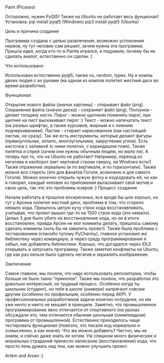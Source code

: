 Paint (Picasso)

Осторожно, нужен PyQt5! Также на Ubuntu не работает весь фунционал!
Установка: pip install pyqt5 (Windows)
           pip3 install pyqt5 (Ubuntu)

Цель и причина создания

Программа создана с целью развлечения, возможно успокоения нервов, ну тут человек сам решает, зачем нужна эта программа.
Пришла идея, когда кто-то в Painte игрался, и подумали, почему бы не сделать аналог, естественно он сделан :)

Что использовано

Использован естественно pyqt5, также os, random, types. Ну и компы двоих людей с их руками (на одном из компов полетел жесткий диск во время разработки).

Функционал

Открытие нового файла (значок картины) - открывает файл (png).
Сохранение файла (значок диска) - сохраняет файл (png).
Ползунок - делает толщину кисти.
Пирог - можно щелчком поменять пирог, при щелчке на лист выскакивает пирог :)
Текст - можно напечатать текст (на разных шрифтах, а также курсивов, жирным и с нижним подчеркиванием).
Ластик - стирает нарисованное (как настоящий ластик, не сразу).
Так же есть инструменты, которые делают фигуры (прямоугольник, эллипс, многоугольники, закругление углов).
Есть кисточка с заливкой (с ними понятно, с карандашом тоже).
Также пипетка и спрей (зачем они нужны обычным людям, но мало ли).
А теперь про то, что на Ubuntu не работает!
Например, переход из негатива и наоборот (нет чертовой строки сверху, на Windows есть!)
Также отражение зеркально (и по вертикали, и по горизонтали).
Также можно все стереть (это для фанатов Гоголя, возможно и для самого Гоголя).
Можно конечно открыть чужую фотку и изуродовать её, но как я говорил, каждый человек из приложения вытаскивает свой мотив и свою цель, так что это проблемы юзеров :)
Процесс создания

Начали работать в прошлое воскресенье, все вроде бы шло хорошо, но тут у Арсена полетел жесткий диск, проблема в том, что сгорело немало кода. Пришлось целую кучу строк кода восстанавливать, учитывая, что проект вышел где-то на 1500 строк кода (это немало). Целых 3 дня было убито на восстановление кода, но он в итоге восстановлен, правда Арсен не мог коммиты делать, пришлось самому сделать коммиты (хоть бы не завалить проект). Также была проблема с тестированием (спасибо тупому PyCharmу), главное установил же библиотеку через командную, а через среду программирования я забыл, как добавлять библиотеки. Хорошо, что догадался через IDLE открывать и запускать программу. Также заметил конфликты на Ubuntu, где как раз нельзя было сделать негатив и зеркалить изображение.

Заключение

Самое главное, мы поняли, что надо использовать репозитории, чтобы больше не было таких “приколов”. Также мы поняли, что разработка это довольно интересный, но трудный процесс. Особенно когда ты школьник (студент), но тебя в школе (универе) напрягают совсем другим (особенно по профильным, особенно перед АКР). У профессиональных разработчиков задачи конечно потруднее, но им уже ничто и никто не мешает в принципе. Заметно, что промышленное программирование явно отличается от спортивного (на уроках обсуждали это, чем отличается обычная школьная (олимпиадная) программа от промышленной). Естественно приходилось чаще тестировать функционал (повезло, что писали код нормально и осмысленно, а как иначе). Что же можно добавить? Честно, мы не знаем, и сейчас даже знать не хотим. Уж слишком много физических и моральных страданий принесло написание (восстановление) кода, что просто лень думать над тем, как можно улучшить проект.











Artem and Arsen :)
